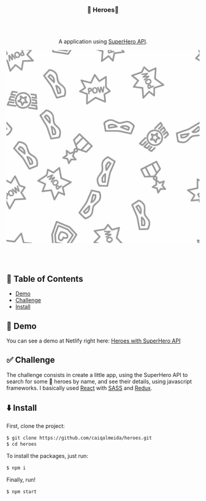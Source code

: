 <h3 align="center">🦸 Heroes🦸</h3>

<div align="center">

<br>
<br>

</div>

<p align="center">
  A application using <a href="https://superheroapi.com/">SuperHero API</a>.
</p>

![](https://github.com/caiqalmeida/heroes/blob/main/src/assets/img/background.png)

<br>
<br>

## 📝 Table of Contents

- [Demo](#demo)
- [Challenge](#challenge)
- [Install](#install)

## 🤯 Demo <a name = "demo"></a>

You can see a demo at Netlify right here: <a href="https://heroes-superheroapi.netlify.app/">Heroes with SuperHero API</a>

## ✅ Challenge <a name = "challenge"></a>

The challenge consists in create a little app, using the SuperHero API to search for some 🦸 heroes by name,  and see their details, using javascript frameworks. I basically used <a href="https://pt-br.reactjs.org/">React</a> with <a href="https://sass-lang.com/">SASS</a> and  <a href="https://react-redux.js.org/">Redux</a>.

## ⬇️ Install <a name = "install"></a>

First, clone the project:

```bash
$ git clone https://github.com/caiqalmeida/heroes.git
$ cd heroes
```

To install the packages, just run:

```bash
$ npm i
```

Finally, run!

```bash
$ npm start
```
